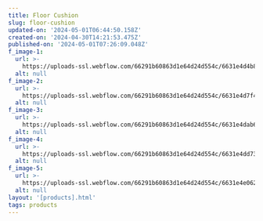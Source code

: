 ```yaml
---
title: Floor Cushion
slug: floor-cushion
updated-on: '2024-05-01T06:44:50.158Z'
created-on: '2024-04-30T14:21:53.475Z'
published-on: '2024-05-01T07:26:09.048Z'
f_image-1:
  url: >-
    https://uploads-ssl.webflow.com/66291b60863d1e64d24d554c/6631e4d4b84c8bcf69e826a4_81CgpiPeeYL.jpg
  alt: null
f_image-2:
  url: >-
    https://uploads-ssl.webflow.com/66291b60863d1e64d24d554c/6631e4d7f4c808f5ab9fd958_818W-Ff76DL._AC_SL1500_.jpg
  alt: null
f_image-3:
  url: >-
    https://uploads-ssl.webflow.com/66291b60863d1e64d24d554c/6631e4dab64cf31496aa2bde_floor-seating-cushions-boho-home-decorfloor-cushionslooping-home-273034.webp
  alt: null
f_image-4:
  url: >-
    https://uploads-ssl.webflow.com/66291b60863d1e64d24d554c/6631e4dd73831ac40d23a1d0_H25137f6e737745eb9155365d402ed5b1h.webp
  alt: null
f_image-5:
  url: >-
    https://uploads-ssl.webflow.com/66291b60863d1e64d24d554c/6631e4e0628d89a89fab80c6_images.jpeg
  alt: null
layout: '[products].html'
tags: products
---
```




